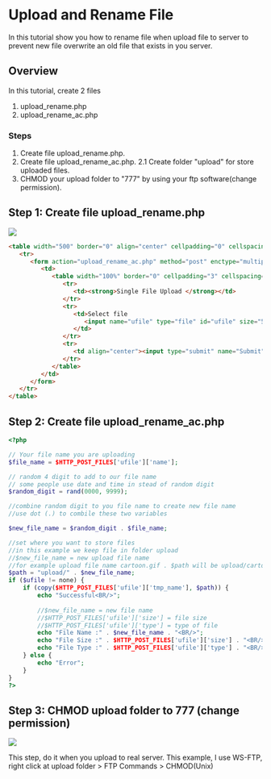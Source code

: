 # Upload and Rename File
In this tutorial show you how to rename file when upload file to server to prevent new file overwrite an old file that exists in you server.
## Overview
In this tutorial, create 2 files
1. upload_rename.php
2. upload_rename_ac.php


### Steps
1. Create file upload_rename.php.
2. Create file upload_rename_ac.php.
2.1 Create folder "upload" for store uploaded files.
3. CHMOD your upload folder to "777" by using your ftp software(change permission).

## Step 1: Create file upload_rename.php
![](http://phpeasystep.com/imgs/single_file_upload.gif)

```html
<table width="500" border="0" align="center" cellpadding="0" cellspacing="1" bgcolor="#CCCCCC">
   <tr>
      <form action="upload_rename_ac.php" method="post" enctype="multipart/form-data" name="form1" id="form1">
         <td>
            <table width="100%" border="0" cellpadding="3" cellspacing="1" bgcolor="#FFFFFF">
               <tr>
                  <td><strong>Single File Upload </strong></td>
               </tr>
               <tr>
                  <td>Select file
                     <input name="ufile" type="file" id="ufile" size="50" />
                  </td>
               </tr>
               <tr>
                  <td align="center"><input type="submit" name="Submit" value="Upload" /></td>
               </tr>
            </table>
         </td>
      </form>
   </tr>
</table>
```
## Step 2: Create file upload_rename_ac.php
```php
<?php

// Your file name you are uploading
$file_name = $HTTP_POST_FILES['ufile']['name'];

// random 4 digit to add to our file name
// some people use date and time in stead of random digit
$random_digit = rand(0000, 9999);

//combine random digit to you file name to create new file name
//use dot (.) to combile these two variables

$new_file_name = $random_digit . $file_name;

//set where you want to store files
//in this example we keep file in folder upload
//$new_file_name = new upload file name
//for example upload file name cartoon.gif . $path will be upload/cartoon.gif
$path = "upload/" . $new_file_name;
if ($ufile != none) {
    if (copy($HTTP_POST_FILES['ufile']['tmp_name'], $path)) {
        echo "Successful<BR/>";
        
        //$new_file_name = new file name
        //$HTTP_POST_FILES['ufile']['size'] = file size
        //$HTTP_POST_FILES['ufile']['type'] = type of file
        echo "File Name :" . $new_file_name . "<BR/>";
        echo "File Size :" . $HTTP_POST_FILES['ufile']['size'] . "<BR/>";
        echo "File Type :" . $HTTP_POST_FILES['ufile']['type'] . "<BR/>";
    } else {
        echo "Error";
    }
}
?>
```

## Step 3: CHMOD upload folder to 777 (change permission)
![](http://phpeasystep.com/imgs/rfp.gif)

This step, do it when you upload to real server. This example, I use WS-FTP, right click at upload folder > FTP Commands > CHMOD(Unix)
